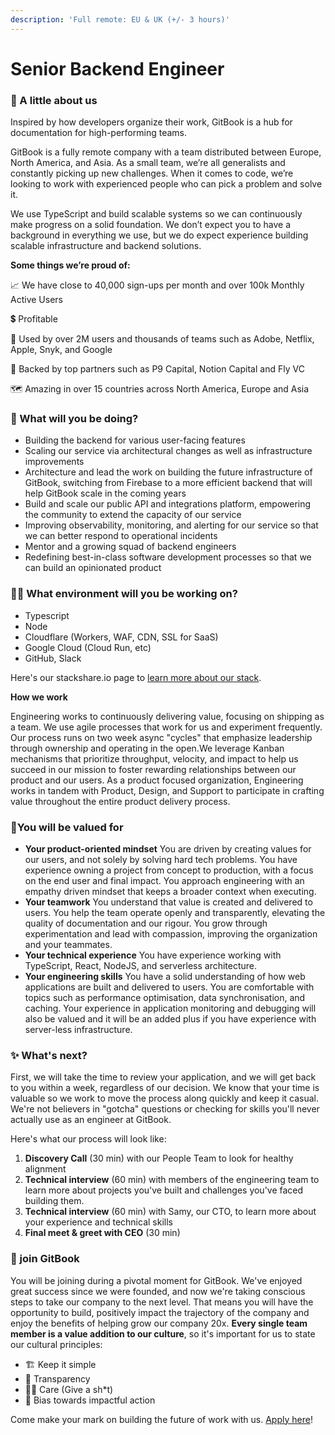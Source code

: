 ```yaml
---
description: 'Full remote: EU & UK (+/- 3 hours)'
---
```


# Senior Backend Engineer

### 👋 A little about us

Inspired by how developers organize their work, GitBook is a hub for documentation for high-performing teams.&#x20;

GitBook is a fully remote company with a team distributed between Europe, North America, and Asia. As a small team, we’re all generalists and constantly picking up new challenges. When it comes to code, we’re looking to work with experienced people who can pick a problem and solve it.&#x20;

We use TypeScript and build scalable systems so we can continuously make progress on a solid foundation. We don’t expect you to have a background in everything we use, but we do expect experience building scalable infrastructure and backend solutions.

**Some things we’re proud of:**

📈 We have close to 40,000 sign-ups per month and over 100k Monthly Active Users

💲 Profitable

🤝 Used by over 2M users and thousands of teams such as Adobe, Netflix, Apple, Snyk, and Google

💼 Backed by top partners such as P9 Capital, Notion Capital and Fly VC

🗺️ Amazing in over 15 countries across North America, Europe and Asia

### **🙌 What will you be doing?**

* Building the backend for various user-facing features
* Scaling our service via architectural changes as well as infrastructure improvements
* Architecture and lead the work on building the future infrastructure of GitBook, switching from Firebase to a more efficient backend that will help GitBook scale in the coming years
* Build and scale our public API and integrations platform, empowering the community to extend the capacity of our service
* Improving observability, monitoring, and alerting for our service so that we can better respond to operational incidents
* Mentor and a growing squad of backend engineers
* Redefining best-in-class software development processes so that we can build an opinionated product

### **👩‍💻 What environment will you be working on?**

* Typescript
* Node
* Cloudflare (Workers, WAF, CDN, SSL for SaaS)
* Google Cloud (Cloud Run, etc)
* GitHub, Slack

Here's our stackshare.io page to [learn more about our stack](https://stackshare.io/gitbook/gitbook).

**How we work**

Engineering works to continuously delivering value, focusing on shipping as a team. We use agile processes that work for us and experiment frequently. Our process runs on two week async "cycles" that emphasize leadership through ownership and operating in the open.We leverage Kanban mechanisms that prioritize throughput, velocity, and impact to help us succeed in our mission to foster rewarding relationships between our product and our users. As a product focused organization, Engineering works in tandem with Product, Design, and Support to participate in crafting value throughout the entire product delivery process.

### 🫶You will be valued for

* **Your product-oriented mindset** You are driven by creating values for our users, and not solely by solving hard tech problems. You have experience owning a project from concept to production, with a focus on the end user and final impact. You approach engineering with an empathy driven mindset that keeps a broader context when executing.
* **Your teamwork** You understand that value is created and delivered to users. You help the team operate openly and transparently, elevating the quality of documentation and our rigour. You grow through experimentation and lead with compassion, improving the organization and your teammates.
* **Your technical experience** You have experience working with TypeScript, React, NodeJS, and serverless architecture.
* **Your engineering skills** You have a solid understanding of how web applications are built and delivered to users. You are comfortable with topics such as performance optimisation, data synchronisation, and caching. Your experience in application monitoring and debugging will also be valued and it will be an added plus if you have experience with server-less infrastructure.

### ✨ What's next?

First, we will take the time to review your application, and we will get back to you within a week, regardless of our decision. We know that your time is valuable so we work to move the process along quickly and keep it casual. We're not believers in "gotcha" questions or checking for skills you'll never actually use as an engineer at GitBook.

Here's what our process will look like:

1. **Discovery Call** (30 min) with our People Team to look for healthy alignment
2. **Technical interview** (60 min) with members of the engineering team to learn more about projects you've built and challenges you've faced building them.
3. **Technical interview** (60 min) with Samy, our CTO, to learn more about your experience and technical skills
4. **Final meet & greet with CEO** (30 min)

### **👥 join GitBook**

You will be joining during a pivotal moment for GitBook. We've enjoyed great success since we were founded, and now we're taking conscious steps to take our company to the next level. That means you will have the opportunity to build, positively impact the trajectory of the company and enjoy the benefits of helping grow our company 20x. **Every single team member is a value addition to our culture**, so it's important for us to state our cultural principles:

* 🏗 Keep it simple
* 🤝 Transparency
* 🙋‍♀️ Care (Give a sh\*t)
* 🚀 Bias towards impactful action

Come make your mark on building the future of work with us. [Apply here](https://jobs.ashbyhq.com/GitBook/d9d69696-564c-4aac-87bc-532effdf68cb/application)!
